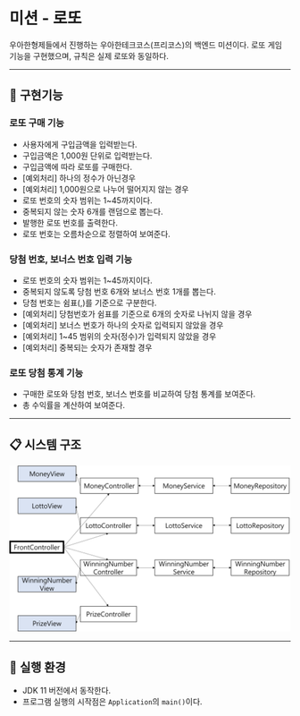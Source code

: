 # 미션 - 로또

우아한형제들에서 진행하는 우아한테크코스(프리코스)의 백엔드 미션이다. 로또 게임 기능을 구현했으며, 규칙은 실제 로또와 동일하다.

---
## :rocket: 구현기능

### 로또 구매 기능
- 사용자에게 구입금액을 입력받는다.
- 구입금액은 1,000원 단위로 입력받는다.
- 구입금액에 따라 로또를 구매한다.
- [예외처리] 하나의 정수가 아닌경우
- [예외처리] 1,000원으로 나누어 떨어지지 않는 경우
- 로또 번호의 숫자 범위는 1~45까지이다.
- 중복되지 않는 숫자 6개를 랜덤으로 뽑는다.
- 발행한 로또 번호를 출력한다.
- 로또 번호는 오름차순으로 정렬하여 보여준다.

### 당첨 번호, 보너스 번호 입력 기능
- 로또 번호의 숫자 범위는 1~45까지이다.
- 중복되지 않도록 당첨 번호 6개와 보너스 번호 1개를 뽑는다.
- 당첨 번호는 쉼표(,)를 기준으로 구분한다.
- [예외처리] 당첨번호가 쉼표를 기준으로 6개의 숫자로 나뉘지 않을 경우
- [예외처리] 보너스 번호가 하나의 숫자로 입력되지 않았을 경우
- [예외처리] 1~45 범위의 숫자(정수)가 입력되지 않았을 경우
- [예외처리] 중복되는 숫자가 존재할 경우

### 로또 당첨 통계 기능
- 구매한 로또와 당첨 번호, 보너스 번호를 비교하여 당첨 통계를 보여준다.
- 총 수익률을 계산하여 보여준다.

---
## :clipboard: 시스템 구조
<img src="https://github.com/compasstar/java-lotto/blob/compasstar/docs/lotto_architecture.png?raw=true"/>

---
## :dart: 실행 환경
- JDK 11 버전에서 동작한다.
- 프로그램 실행의 시작점은 `Application`의 `main()`이다.
